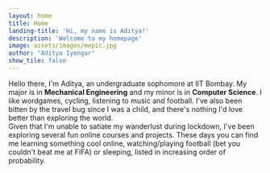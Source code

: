 ```yaml
---
layout: home
title: Home
landing-title: 'Hi, my name is Aditya!'
description: 'Welcome to my homepage'
image: assets/images/mepic.jpg
author: "Aditya Iyengar"
show_tile: false
---
```


Hello there, I'm Aditya, an undergraduate sophomore at IIT Bombay. My major is in **Mechanical Engineering** and my minor is in **Computer Science**. I like wordgames, cycling, listening to music and football. I've also been bitten by the travel bug since I was a child, and there's nothing I'd love better than exploring the world.  
Given that I'm unable to satiate my wanderlust during lockdown, I've been exploring several fun online courses and projects. These days you can find me learning something cool online, watching/playing football (bet you couldn't beat me at FIFA) or sleeping, listed in increasing order of probability.
